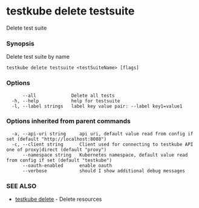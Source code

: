 # testkube delete testsuite

Delete test suite

### Synopsis

Delete test suite by name

```
testkube delete testsuite <testSuiteName> [flags]
```

### Options

```
      --all             Delete all tests
  -h, --help            help for testsuite
  -l, --label strings   label key value pair: --label key1=value1
```

### Options inherited from parent commands

```
  -a, --api-uri string     api uri, default value read from config if set (default "http://localhost:8088")
  -c, --client string      Client used for connecting to testkube API one of proxy|direct (default "proxy")
      --namespace string   Kubernetes namespace, default value read from config if set (default "testkube")
      --oauth-enabled      enable oauth
      --verbose            should I show additional debug messages
```

### SEE ALSO

* [testkube delete](testkube_delete.md)	 - Delete resources

